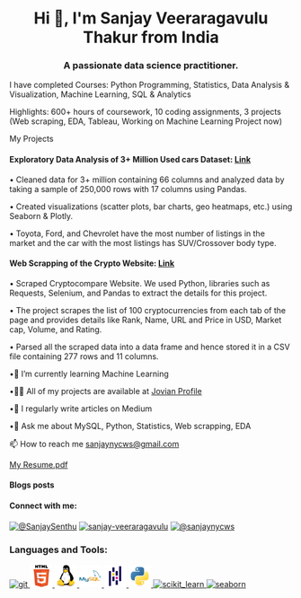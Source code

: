 <h1 align="center">Hi 👋, I'm Sanjay Veeraragavulu Thakur from India</h1>
<h3 align="center">A passionate data science practitioner.</h3>

I have completed
Courses: Python Programming, Statistics, Data Analysis & Visualization, Machine Learning, SQL & Analytics

Highlights: 600+ hours of coursework, 10 coding assignments, 3 projects (Web scraping, EDA, Tableau, Working on Machine Learning Project now)

My Projects

#### Exploratory Data Analysis of 3+ Million Used cars Dataset: [Link](https://jovian.ai/sanjaynycws/eda-project-used-cars)

• Cleaned data for 3+ million containing 66 columns and analyzed data by taking a sample of 250,000 rows with 17 columns using Pandas.

• Created visualizations (scatter plots, bar charts, geo heatmaps, etc.) using Seaborn & Plotly.

• Toyota, Ford, and Chevrolet have the most number of listings in the market and the car with the most listings has SUV/Crossover body type.

#### Web Scrapping of the Crypto Website: [Link](https://jovian.ai/sanjaynycws/final-cryptocompare-selenium-webscraping-project) 

• Scraped Cryptocompare Website. We used Python, libraries such as Requests, Selenium, and Pandas to extract the details for this project.

• The project scrapes the list of 100 cryptocurrencies from each tab of the page and provides details like Rank, Name, URL and Price in USD, Market cap, Volume, and Rating.

• Parsed all the scraped data into a data frame and hence stored it in a CSV file containing 277 rows and 11 columns.

•🌱 I’m currently learning Machine Learning

•👨‍💻 All of my projects are available at [Jovian Profile](https://jovian.ai/sanjaynycws)

•📝 I regularly write articles on Medium

•💬 Ask me about MySQL, Python, Statistics, Web scrapping, EDA

📫 How to reach me sanjaynycws@gmail.com

[My Resume.pdf](https://github.com/sanjayfintech11/sanjay_profilebio/files/9860089/Sanjay.Veeraragavulu.-.Resume.pdf)

#### Blogs posts
#### Connect with me:
<a href="https://twitter.com/@SanjaySenthu" target="blank"><img align="center" src="https://raw.githubusercontent.com/rahuldkjain/github-profile-readme-generator/master/src/images/icons/Social/twitter.svg" alt="@SanjaySenthu" height="30" width="40" /></a>
<a href="https://linkedin.com/in/sanjay-veeraragavulu" target="blank"><img align="center" src="https://raw.githubusercontent.com/rahuldkjain/github-profile-readme-generator/master/src/images/icons/Social/linked-in-alt.svg" alt="sanjay-veeraragavulu" height="30" width="40" /></a>
<a href="https://medium.com/@sanjaynycws" target="blank"><img align="center" src="https://raw.githubusercontent.com/rahuldkjain/github-profile-readme-generator/master/src/images/icons/Social/medium.svg" alt="@sanjaynycws" height="30" width="40" /></a>

<h3 align="left">Languages and Tools:</h3>
<p align="left"> <a href="https://git-scm.com/" target="_blank" rel="noreferrer"> <img src="https://www.vectorlogo.zone/logos/git-scm/git-scm-icon.svg" alt="git" width="40" height="40"/> </a> <a href="https://www.w3.org/html/" target="_blank" rel="noreferrer"> <img src="https://raw.githubusercontent.com/devicons/devicon/master/icons/html5/html5-original-wordmark.svg" alt="html5" width="40" height="40"/> </a> <a href="https://www.linux.org/" target="_blank" rel="noreferrer"> <img src="https://raw.githubusercontent.com/devicons/devicon/master/icons/linux/linux-original.svg" alt="linux" width="40" height="40"/> </a> <a href="https://www.mysql.com/" target="_blank" rel="noreferrer"> <img src="https://raw.githubusercontent.com/devicons/devicon/master/icons/mysql/mysql-original-wordmark.svg" alt="mysql" width="40" height="40"/> </a> <a href="https://pandas.pydata.org/" target="_blank" rel="noreferrer"> <img src="https://raw.githubusercontent.com/devicons/devicon/2ae2a900d2f041da66e950e4d48052658d850630/icons/pandas/pandas-original.svg" alt="pandas" width="40" height="40"/> </a> <a href="https://www.python.org" target="_blank" rel="noreferrer"> <img src="https://raw.githubusercontent.com/devicons/devicon/master/icons/python/python-original.svg" alt="python" width="40" height="40"/> </a> <a href="https://scikit-learn.org/" target="_blank" rel="noreferrer"> <img src="https://upload.wikimedia.org/wikipedia/commons/0/05/Scikit_learn_logo_small.svg" alt="scikit_learn" width="40" height="40"/> </a> <a href="https://seaborn.pydata.org/" target="_blank" rel="noreferrer"> <img src="https://seaborn.pydata.org/_images/logo-mark-lightbg.svg" alt="seaborn" width="40" height="40"/> </a> </p>
